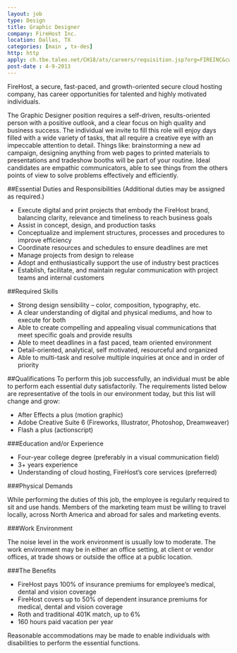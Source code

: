 ```yaml
---
layout: job
type: Design
title: Graphic Designer
company: FireHost Inc.	
location: Dallas, TX
categories: [main , tx-des]
http: http
apply: ch.tbe.taleo.net/CH18/ats/careers/requisition.jsp?org=FIREINC&cws=1&rid=39
post-date : 4-9-2013
---
```


FireHost, a secure, fast-paced, and growth-oriented secure cloud hosting company, has career opportunities for talented and highly motivated individuals.

The Graphic Designer position requires a self-driven, results-oriented person with a positive outlook, and a clear focus on high quality and business success.  The individual we invite to fill this role will enjoy days filled with a wide variety of tasks, that all require a creative eye with an impeccable attention to detail. Things like: brainstorming a new ad campaign, designing anything from web pages to printed materials to presentations and tradeshow booths will be part of your routine. Ideal candidates are empathic communicators, able to see things from the others  points of view to solve problems effectively and efficiently.

##Essential Duties and Responsibilities (Additional duties may be assigned as required.)

* Execute digital and print projects that embody the FireHost brand, balancing clarity, relevance and timeliness to reach business goals
* Assist in concept, design, and production tasks
* Conceptualize and implement structures, processes and procedures to improve efficiency
* Coordinate resources and schedules to ensure deadlines are met
* Manage projects from design to release
* Adopt and enthusiastically support the use of industry best practices
* Establish, facilitate, and maintain regular communication with project teams and internal customers

##Required Skills

* Strong design sensibility – color, composition, typography, etc.
* A clear understanding of digital and physical mediums, and how to execute for both
* Able to create compelling and appealing visual communications that meet specific goals and provide results
* Able to meet deadlines in a fast paced, team oriented environment
* Detail-oriented, analytical, self motivated, resourceful and organized
* Able to multi-task and resolve multiple inquiries at once and in order of priority

##Qualifications
To perform this job successfully, an individual must be able to perform each essential duty satisfactorily. The requirements listed below are representative of the tools in our environment today, but this list will change and grow:

* After Effects a plus (motion graphic)
* Adobe Creative Suite 6 (Fireworks, Illustrator, Photoshop, Dreamweaver)
* Flash a plus (actionscript)

###Education and/or Experience

* Four-year college degree (preferably in a visual communication field)
* 3+ years experience
* Understanding of cloud hosting, FireHost’s core services (preferred)

###Physical Demands

While performing the duties of this job, the employee is regularly required to sit and use hands.  Members of the marketing team must be willing to travel locally, across North America and abroad for sales and marketing events.

###Work Environment

The noise level in the work environment is usually low to moderate. The work environment may be in either an office setting, at client or vendor offices, at trade shows or outside the office at a public location.

###The Benefits

* FireHost pays 100% of insurance premiums for employeeʼs medical, dental and vision coverage
* FireHost covers up to 50% of dependent insurance premiums for medical, dental and vision coverage
* Roth and traditional 401K match, up to 6%
* 160 hours paid vacation per year

Reasonable accommodations may be made to enable individuals with disabilities to perform the essential functions.